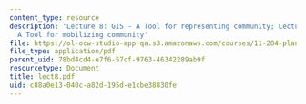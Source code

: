 ```yaml
---
content_type: resource
description: 'Lecture 8: GIS - A Tool for representing community; Lecture 9: GIS -
  A Tool for mobilizing community'
file: https://ol-ocw-studio-app-qa.s3.amazonaws.com/courses/11-204-planning-communications-and-digital-media-fall-2004/c88a0e13040ca82d195de1cbe38830fe_lect8.pdf
file_type: application/pdf
parent_uid: 78bd4cd4-e7f6-57cf-9763-46342289ab9f
resourcetype: Document
title: lect8.pdf
uid: c88a0e13-040c-a82d-195d-e1cbe38830fe
---
```

